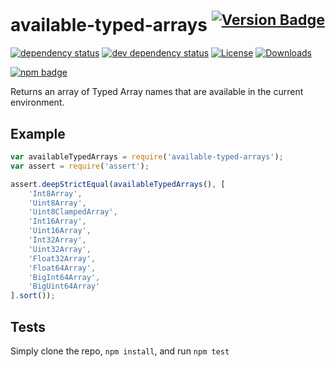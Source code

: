 # available-typed-arrays <sup>[![Version Badge][2]][1]</sup>

[![dependency status][5]][6]
[![dev dependency status][7]][8]
[![License][license-image]][license-url]
[![Downloads][downloads-image]][downloads-url]

[![npm badge][11]][1]

Returns an array of Typed Array names that are available in the current environment.

## Example

```js
var availableTypedArrays = require('available-typed-arrays');
var assert = require('assert');

assert.deepStrictEqual(availableTypedArrays(), [
	'Int8Array',
	'Uint8Array',
	'Uint8ClampedArray',
	'Int16Array',
	'Uint16Array',
	'Int32Array',
	'Uint32Array',
	'Float32Array',
	'Float64Array',
	'BigInt64Array',
	'BigUint64Array'
].sort());
```

## Tests
Simply clone the repo, `npm install`, and run `npm test`

[1]: https://npmjs.org/package/available-typed-arrays
[2]: http://versionbadg.es/inspect-js/available-typed-arrays.svg
[5]: https://david-dm.org/inspect-js/available-typed-arrays.svg
[6]: https://david-dm.org/inspect-js/available-typed-arrays
[7]: https://david-dm.org/inspect-js/available-typed-arrays/dev-status.svg
[8]: https://david-dm.org/inspect-js/available-typed-arrays#info=devDependencies
[11]: https://nodei.co/npm/available-typed-arrays.png?downloads=true&stars=true
[license-image]: http://img.shields.io/npm/l/available-typed-arrays.svg
[license-url]: LICENSE
[downloads-image]: http://img.shields.io/npm/dm/available-typed-arrays.svg
[downloads-url]: http://npm-stat.com/charts.html?package=available-typed-arrays
